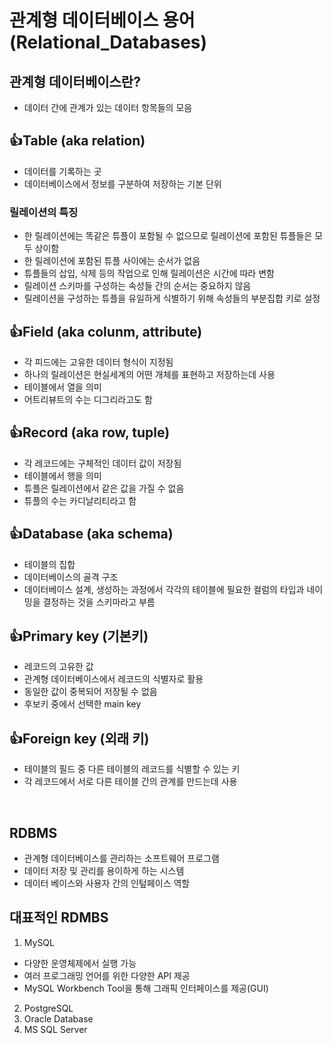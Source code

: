 # 관계형 데이터베이스 용어 (Relational_Databases)

## 관계형 데이터베이스란?
* 데이터 간에 관계가 있는 데이터 항목들의 모음  

## 👍Table (aka relation)
* 데이터를 기록하는 곳
* 데이터베이스에서 정보를 구분하여 저장하는 기본 단위  

### 릴레이션의 특징
- 한 릴레이션에는 똑같은 튜플이 포함될 수 없으므로 릴레이션에 포함된 튜플들은 모두 상이함
- 한 릴레이션에 포함된 튜플 사이에는 순서가 없음
- 튜플들의 삽입, 삭제 등의 작업으로 인해 릴레이션은 시간에 따라 변함
- 릴레이션 스키마를 구성하는 속성들 간의 순서는 중요하지 않음
- 릴레이션을 구성하는 튜플을 유일하게 식별하기 위해 속성들의 부분집합 키로 설정  

## 👍Field (aka colunm, attribute)
* 각 피드에는 고유한 데이터 형식이 지정됨
* 하나의 릴레이션은 현실세계의 어떤 개체를 표현하고 저장하는데 사용
* 테이블에서 열을 의미
* 어트리뷰트의 수는 디그리라고도 함  

## 👍Record (aka row, tuple)
* 각 레코드에는 구체적인 데이터 값이 저장됨
* 테이블에서 행을 의미
* 튜플은 릴레이션에서 같은 값을 가질 수 없음
* 튜플의 수는 카디날리티라고 함  

## 👍Database (aka schema)
* 테이블의 집합
* 데이터베이스의 골격 구조
* 데이터베이스 설계, 생성하는 과정에서 각각의 테이블에 필요한 컬럼의 타입과 네이밍을 결정하는 것을 스키마라고 부름  

## 👍Primary key (기본키)
* 레코드의 고유한 값
* 관계형 데이터베이스에서 레코드의 식별자로 활용
* 동일한 값이 중복되어 저장될 수 없음
* 후보키 중에서 선택한 main key  

## 👍Foreign key (외래 키)
* 테이블의 필드 중 다른 테이블의 레코드를 식별할 수 있는 키
* 각 레코드에서 서로 다른 테이블 간의 관계를 만드는데 사용  

<br/>

## RDBMS
* 관계형 데이터베이스를 관리하는 소프트웨어 프로그램
* 데이터 저장 및 관리를 용이하게 하는 시스템
* 데이터 베이스와 사용자 간의 인텊페이스 역할

## 대표적인 RDMBS
1. MySQL 
* 다양한 운영체제에서 실행 가능
* 여러 프로그래밍 언어를 위한 다양한 API 제공
* MySQL Workbench Tool을 통해 그래픽 인터페이스를 제공(GUI)
2. PostgreSQL
3. Oracle Database
4. MS SQL Server